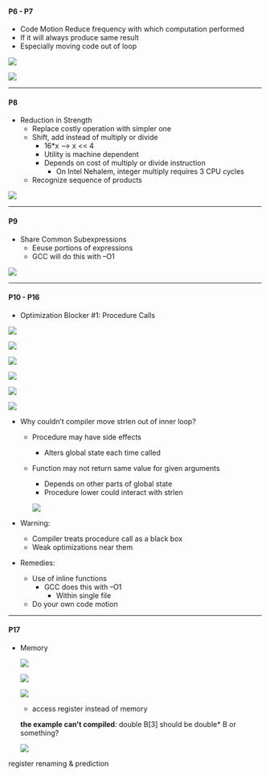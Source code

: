 #### P6 - P7
- Code Motion
Reduce frequency with which computation performed
 - If it will always produce same result
 - Especially moving code out of loop

![](https://i.imgur.com/vtxRn9Q.png)

![](https://i.imgur.com/FI05H8v.png)

---

#### P8
- Reduction in Strength
  - Replace costly operation with simpler one
  - Shift, add instead of multiply or divide
    - 16*x --> x << 4
    - Utility is machine dependent
    - Depends on cost of multiply or divide instruction
      - On Intel Nehalem, integer multiply requires 3 CPU cycles
  - Recognize sequence of products
  
![](https://i.imgur.com/doRFk7G.png)

---

#### P9
- Share Common Subexpressions
  - Eeuse portions of expressions
  - GCC will do this with –O1
  
![](https://i.imgur.com/yBZTqeA.png)

---

#### P10 - P16
- Optimization Blocker #1: Procedure Calls

![](https://i.imgur.com/8VxmpXE.png)

![](https://i.imgur.com/KDbk90o.png)

![](https://i.imgur.com/xT1CTqe.png)

![](https://i.imgur.com/sDJkZUO.png)

![](https://i.imgur.com/LdVycKp.png)

![](https://i.imgur.com/lSPEZtw.png)


- Why couldn’t compiler move strlen out of inner loop?
  - Procedure may have side effects
    - Alters global state each time called
  - Function may not return same value for given arguments
    - Depends on other parts of global state
    - Procedure lower could interact with strlen
    
    ![](https://i.imgur.com/BkM9Jf3.png)

- Warning:
  - Compiler treats procedure call as a black box
  - Weak optimizations near them
- Remedies: 
  - Use of inline functions
    - GCC does this with –O1
      - Within single file
  - Do your own code motion

---

#### P17
- Memory
  
  ![](https://i.imgur.com/i84JeoU.png)

  ![](https://i.imgur.com/vnizVa7.png)

  ![](https://i.imgur.com/REDfieh.png)
  
  - access register instead of memory  
  
  **the example can't compiled**: double B[3] should be double* B or something?
  
  ![](https://i.imgur.com/rsg6imX.png)
  
  
  



register renaming & prediction
  
